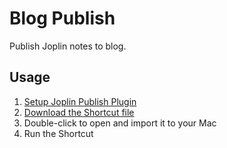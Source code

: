 # Blog Publish

Publish Joplin notes to blog.

## Usage

1. [Setup Joplin Publish Plugin](https://joplin-utils.rxliuli.com/en-US/joplin-publisher/)
2. [Download the Shortcut file](./Blog%20Publish.shortcut)
3. Double-click to open and import it to your Mac
4. Run the Shortcut
